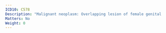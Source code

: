 ```yaml
---
ICD10: C578
Description: "Malignant neoplasm: Overlapping lesion of female genital organs"
Matters: No
Weight: 0
---
```

